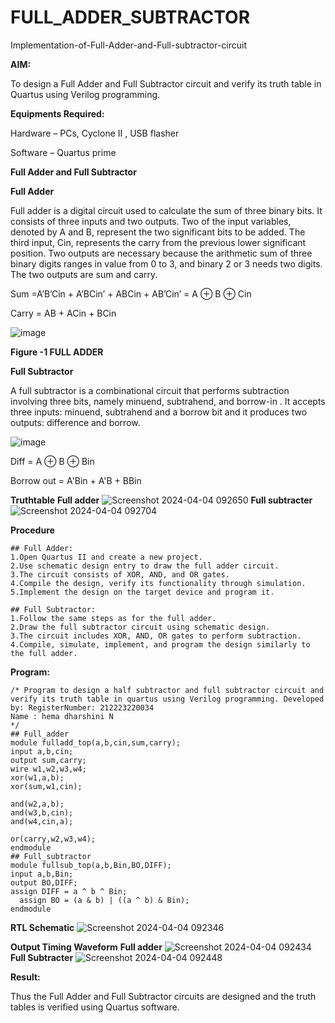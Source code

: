 # FULL_ADDER_SUBTRACTOR

Implementation-of-Full-Adder-and-Full-subtractor-circuit

**AIM:**

To design a Full Adder and Full Subtractor circuit and verify its truth table in Quartus using Verilog programming.

**Equipments Required:**

Hardware – PCs, Cyclone II , USB flasher

Software – Quartus prime

**Full Adder and Full Subtractor**

**Full Adder**

Full adder is a digital circuit used to calculate the sum of three binary bits. It consists of three inputs and two outputs. Two of the input variables, denoted by A and B, represent the two significant bits to be added. The third input, Cin, represents the carry from the previous lower significant position. Two outputs are necessary because the arithmetic sum of three binary digits ranges in value from 0 to 3, and binary 2 or 3 needs two digits. The two outputs are sum and carry.

Sum =A’B’Cin + A’BCin’ + ABCin + AB’Cin’ = A ⊕ B ⊕ Cin 

Carry = AB + ACin + BCin

![image](https://github.com/naavaneetha/FULL_ADDER_SUBTRACTOR/assets/154305477/0f30ba51-5ffb-4198-845f-18e054f675e7)

**Figure -1 FULL ADDER**

**Full Subtractor**

A full subtractor is a combinational circuit that performs subtraction involving three bits, namely minuend, subtrahend, and borrow-in . It accepts three inputs: minuend, subtrahend and a borrow bit and it produces two outputs: difference and borrow.

![image](https://github.com/naavaneetha/FULL_ADDER_SUBTRACTOR/assets/154305477/02b24f51-ab51-4304-9ad6-7b81ffc1ead5)

Diff = A ⊕ B ⊕ Bin 

Borrow out = A'Bin + A'B + BBin

**Truthtable**
**Full adder**
![Screenshot 2024-04-04 092650](https://github.com/hema-dharshini5/FULL_ADDER_SUBTRACTOR/assets/147117728/0f51f922-0813-415e-acf0-4ee0f2dea208)
**Full subtracter**
![Screenshot 2024-04-04 092704](https://github.com/hema-dharshini5/FULL_ADDER_SUBTRACTOR/assets/147117728/455a0c21-f974-4730-be3f-9cf001fe2db2)

**Procedure**
```
## Full Adder:
1.Open Quartus II and create a new project.
2.Use schematic design entry to draw the full adder circuit. 
3.The circuit consists of XOR, AND, and OR gates. 
4.Compile the design, verify its functionality through simulation. 
5.Implement the design on the target device and program it.

## Full Subtractor: 
1.Follow the same steps as for the full adder. 
2.Draw the full subtractor circuit using schematic design. 
3.The circuit includes XOR, AND, OR gates to perform subtraction. 
4.Compile, simulate, implement, and program the design similarly to the full adder.
```
**Program:**
```
/* Program to design a half subtractor and full subtractor circuit and verify its truth table in quartus using Verilog programming. Developed by: RegisterNumber: 212223220034
Name : hema dharshini N
*/
## Full_adder
module fulladd_top(a,b,cin,sum,carry);
input a,b,cin;
output sum,carry;
wire w1,w2,w3,w4;       
xor(w1,a,b);
xor(sum,w1,cin);        

and(w2,a,b);
and(w3,b,cin);
and(w4,cin,a);

or(carry,w2,w3,w4);
endmodule
## Full_subtractor
module fullsub_top(a,b,Bin,BO,DIFF);
input a,b,Bin;
output BO,DIFF;
assign DIFF = a ^ b ^ Bin;
  assign BO = (a & b) | ((a ^ b) & Bin);
endmodule
```
**RTL Schematic**
![Screenshot 2024-04-04 092346](https://github.com/hema-dharshini5/FULL_ADDER_SUBTRACTOR/assets/147117728/d20f0309-59dc-48c6-972c-7668a2b9ce7e)

**Output Timing Waveform**
**Full adder**
![Screenshot 2024-04-04 092434](https://github.com/hema-dharshini5/FULL_ADDER_SUBTRACTOR/assets/147117728/1fae3f83-53ed-434c-88b8-b4e9e6729d72)
**Full Subtracter**
![Screenshot 2024-04-04 092448](https://github.com/hema-dharshini5/FULL_ADDER_SUBTRACTOR/assets/147117728/f42ad172-1e14-4a19-a063-bb869adb4e7f)

**Result:**

Thus the Full Adder and Full Subtractor circuits are designed and the truth tables is verified using Quartus software.




